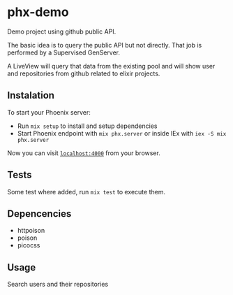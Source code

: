 # phx-demo

Demo project using github public API.

The basic idea is to query the public API but not directly.
That job is performed by a Supervised GenServer.

A LiveView will query that data from the existing pool and will show user and repositories from github related to elixir projects.



## Instalation

To start your Phoenix server:

  * Run `mix setup` to install and setup dependencies
  * Start Phoenix endpoint with `mix phx.server` or inside IEx with `iex -S mix phx.server`

Now you can visit [`localhost:4000`](http://localhost:4000) from your browser.


## Tests

Some test where added, run `mix test` to execute them.

## Depencencies

- httpoison
- poison
- picocss

## Usage

Search users and their repositories 


